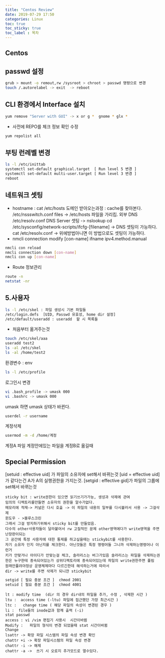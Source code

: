 ```yaml
---
title: "Centos Review"
date: 2019-07-29 17:50
categories: Linux
toc: true
toc_sticky: true
toc_label : 목차
---
```

## Centos


## passwd 설정
```bash
grub > mount -o remout,rw /sysroot > chroot > passwd 명령으로 변경
touch /.autorelabel -> exit  -> reboot 
```

##  CLI 환경에서 Interface 설치

```bash
yum remove "Server with GUI" -> x or g *  gnome * glx *
```

- 사전에 REPO를 체크 정보 확인 수정
```bash
yum repolist all 
```

## 부팅 런레벨 변경 
```bash
ls -l /etc/inittab 
systemctl set-default graphical.target  [ Run level 5 변경 ]
systemctl set-default multi-user.target [ Run level 3 변경 ]
reboot 
```

## 네트워크 셋팅 
- hostname : cat /etc/hosts 
	도메인 받아오는과정 :  cache를 찾아본다. 
	/etc/nssswitch.conf 
	files -> /etc/hosts 파일을 가리킴. 
	외부 DNS /etc/resolv.conf 
	DNS Server 셋팅 -> nslookup 
	cd /etc/sysconfig/network-scripts/ifcfg-[filename] 
	-> DNS 셋팅이 가능하다. 
	cat /etc/resolv.conf 
	-> 위에방법아니면 이 방법으로도 셋팅이 가능하다. 
-  nmcli connection modify [con-name] ifname ipv4.method.manual 
```bash
nmcli con reload 
nmcli connection down [con-name]
nmcli con up [con-name]
```
- Route 정보관리 
```bash
route -n
netstat -nr 
```



## 5.사용자
```bash
ls -l /etc/skel : 파일 생성시 기본 파일들
/etc/login.defs  [UID, Passwd 유효성, home dir 설정]   
/etc/default/useradd : useradd  할 시 목록들
```

- 처음부터 옮겨주는것
```bash
touch /etc/skel/aaa
useradd test2
ls -al /etc/skel
ls -al /home/test2 
```

환경변수 : env 
```bash
ls -l /etc/profile 
```

로그인시 변경 
```bash
vi .bash_profile -> umask 000 
vi .bashrc -> umask 000
```
umask 하면 umask 상태가 바뀐다. 
```bash
userdel -r username 
```
계정삭제
```bash
usermod -m -d /home/계정
```
계정A 파일 계정안에있는 파일을 계정B로 옮길때 

## Special Permission

[setuid : effective uid] 가 파일의 소유자에 set해서 바뀌는것 
[uid = effective uid] 가 같다는건 A가 A의 실행권한을 가지는것.
[setgid : effective gid]가 파일의 그룹에 set해서 바뀌는것 

```class
sticky bit : write권한이 있으면 읽기쓰기가가능, 생성과 삭제에 관여 
임의의 디렉토리를만들면 소유자의 권한을 알수가없다. 
메모리에 적재-> 커널은 다시 호출 -> 이 파일의 내용의 일부를 다시불러서 사용 -> 그걸삭제 
윈도우 - >블루스크린 
그래서 그걸 방지하기위해서 sticky bit를 만들었음. 
다수의 other사용자들이 달라붙어서 rw 고질적인 문제 other영역에다가 write영역을 주면 난장판이되는
그 공간에 특정 사용자에 대한 통제를 하고싶을때는 stickybit를 사용한다.
자기 소유자 인지 아닌지를 체크한다. 아닌것들은 특정 명령어들 그니까 삭제하는명령어나 이런거 
키가 안맞거나 아이디가 안맞는걸 체크, 솔라리스는 버그가있음 솔라리스는 파일을 삭제하는권한은 누구한테 종속되어있는가 상위디렉토리에 종속되어있는데 파일의 write권한주면 풀림 
원래안풀려야정상 운영체제마다 다르긴한데 해석하는거에 따라서 
dir -> write를 주면 삭제가 되니깐 stickybit   
```
```bash
setgid [ 필요 충분 조건 ]  chmod 2001 
setuid [ 필요 충분 조건 ]  chmod 4001
```
```table
lt : modify time  (dir 의 경우 dir내의 파일을 추가, 수정 , 삭제한 시간 )
ltu :  access time (-ltu) 파일에 접근했던 가장 최근시간 )
ltc :   change time ( 해당 파일의 속성이 변경된 경우 ) 
li :  file들의 inode값과 함께 출력 (-i) 
stat passwd
access : vi /vim 편집기 사용시  시간이바뀜
Modify :   파일의 형식이 변경 되었을때 stat 시간이바뀜 
Change
lsattr -> 확장 파일 시스템의 파일 속성 변경 확인 
chattr +i -> 확장 파일시스템의 파일 속성 변경 
chattr -i -> 해제
chattr -a ->  쓰기 시 오로지 추가모드로 열수있다.
```
